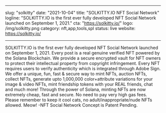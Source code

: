 
---
slug: "solkitty"
date: "2021-10-04"
title: "SOLKITTY.IO NFT Social Network"
logline: "SOLKITTY.IO is the first ever fully developed NFT Social Network launched on September 1, 2021."
cta: "https://solkitty.io/"
logo: /img/solkitty.png
category: nft,app,tools,spl
status: live
website: https://solkitty.io/

---

SOLKITTY.IO is the first ever fully developed NFT Social Network launched on September 1, 2021. Every post is a real genuine verified NFT powered by the Solana Blockchain. We provide a secure encrypted vault for NFT owners to protect their intellectual property from copyright infringement. Every NFT requires users to verify authenticity which is integrated through Adobe Sign. We offer a unique, fun, fast & secure way to mint NFTs, auction NFTs, collect NFTs, generate upto 1,000,000 color+attribute variations for your image & video NFTs, mint friendship tokens with your REAL friends, chat and much more! Through the power of Solana, minting NFTs are now extremely cheap, fast and secure. No need to pay very high gas fees. Please remember to keep it cool cats, no adult/inappropriate/nude NFTs allowed. Meow! -NFT Social Network Concept is Patent Pending.
